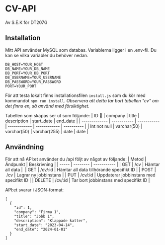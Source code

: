 # CV-API

Av S.E.K för DT207G

## Installation

Mitt API använder MySQL som databas. Variablerna ligger i en .env-fil. Du kan se vilka variabler du behöver nedan.

```
DB_HOST=YOUR_HOST
DB_NAME=YOUR_DB_NAME
DB_PORT=YOUR_DB_PORT
DB_USERNAME=YOUR_USERNAME
DB_PASSWORD=YOUR_PASSWORD
PORT=YOUR_PORT
```

För att testa lokalt finns installationsfilen `install.js` som du kör med kommandot `npm run install`.
_Observera att detta tar bort tabellen "cv" om det finns en, så använd med försiktighet._

Tabellen som skapas ser ut som följande:
| ID :key: | company | title | description | start_date | end_date |
| ------------- | ----------- | ----------- | ------------ | ------------ | ---------- |
| Int not null | varchar(50) | varchar(50) | varchar(255) | date | date |

## Användning

För att nå API:et använder du /api följt av något av följande:
| Metod | Ändpunkt | Beskrivning |
| ----- | -------- | ----------- |
| GET | /cv | Hämtar all data | 
| GET | /cv/:id | Hämtar all data tillhörande specifikt ID |
| POST | /cv | Lagrar ny jobbinstans |
| PUT | /cv/:id | Uppdaterar jobbinstans med specifikt ID |
| DELETE | /cv/:id | Tar bort jobbinstans med specifikt ID |

API:et svarar i JSON-format:

```
[
  {
    "id": 1,
    "company": "Firma 1",
    "title": "Jobb 1",
    "description": "Klappade katter",
    "start_date": "2023-04-14",
    "end_date": "2024-01-01"
  }
]
```
